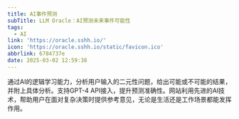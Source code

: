 ```yaml
---
title: AI事件预测
subTitle: LLM Oracle：AI预测未来事件可能性
tags:
  - AI
link: 'https://oracle.sshh.io/'
icon: 'https://oracle.sshh.io/static/favicon.ico'
abbrlink: 6784737e
date: 2025-03-02 12:59:38
---
```


通过AI的逻辑学习能力，分析用户输入的二元性问题，给出可能或不可能的结果，并附上具体分析。支持GPT-4 API接入，提升预测准确性。网站利用先进的AI技术，帮助用户在面对复杂决策时提供参考意见，无论是生活还是工作场景都能发挥作用。